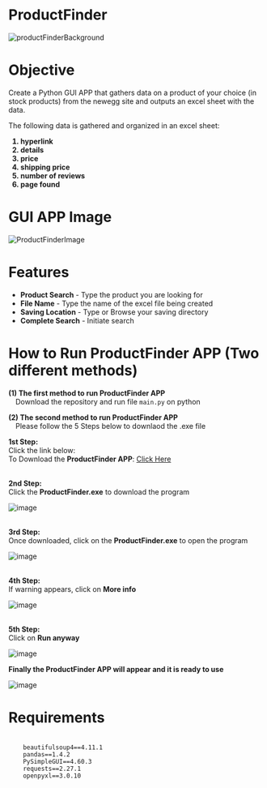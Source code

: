 # ProductFinder

![productFinderBackground](https://user-images.githubusercontent.com/110753469/208321948-b29adf89-c4ba-408e-9406-18a4c7582dd1.png)

# Objective
Create a Python GUI APP that gathers data on a product of your choice (in stock products) from the newegg site and outputs an excel sheet with the data.

The following data is gathered and organized in an excel sheet:
<ol>
  <b><li>hyperlink</li></b>
  <b><li>details</li></b>
  <b><li>price</li></b>
  <b><li>shipping price</li></b>
  <b><li>number of reviews</li></b>
  <b><li>page found</li></b>
 </ol> 

# GUI APP Image

![ProductFinderImage](https://user-images.githubusercontent.com/110753469/188207176-db32f4c5-cb08-4c27-83fc-ec8fe7eb7d4b.PNG)

# Features
 
 <ul>
  <li><b>Product Search</b> - Type the product you are looking for</li>
  <li><b>File Name</b> - Type the name of the excel file being created</li>
  <li><b>Saving Location</b> - Type or Browse your saving directory</li>
  <li><b>Complete Search</b> - Initiate search </li>
</ul> 

# How to Run ProductFinder APP (Two different methods)

 <b>(1) The first method to run ProductFinder APP</b>
  <br>&emsp;Download the repository and run file <code>main.py</code> on python</br>
 
<b>(2) The second method to run ProductFinder APP</b>
<br>&emsp;Please follow the 5 Steps below to downlaod the .exe file</br>

<b>1st Step:</b>
<br>Click the link below:</br>
 To Download the <b>ProductFinder APP</b>: [Click Here](https://github.com/GabrielMacJr/ProductFinder/releases)
 
 <br><b>2nd Step:</b></br>
 Click the <b>ProductFinder.exe</b> to download the program
 
 ![image](https://user-images.githubusercontent.com/110753469/200227019-6288aa6d-bd30-4e9a-8d65-289363a06308.png)

<br><b>3rd Step:</b></br>
Once downloaded, click on the <b>ProductFinder.exe</b> to open the program

![image](https://user-images.githubusercontent.com/110753469/200228976-ec15c7c4-bb7e-47e0-89ad-6935ee00feb0.png)

<br><b>4th Step:</b></br>
If warning appears, click on <b>More info</b>

![image](https://user-images.githubusercontent.com/110753469/200228151-60ea73d9-32da-4181-952c-05cecf43358e.png)

<br><b>5th Step:</b></br>
Click on <b>Run anyway</b>

![image](https://user-images.githubusercontent.com/110753469/200228247-281c0d57-d57e-41d8-ad20-e169a660065d.png)

<b>Finally the ProductFinder APP will appear and it is ready to use</b>

![image](https://user-images.githubusercontent.com/110753469/200228482-be99e20e-ee30-461a-9d42-eb944ec4cd9f.png)


# Requirements

<div>
<pre>
  <code> 
    beautifulsoup4==4.11.1
    pandas==1.4.2
    PySimpleGUI==4.60.3
    requests==2.27.1
    openpyxl==3.0.10
  </code>
</pre>
</div>


 

